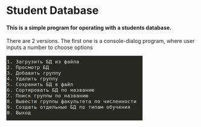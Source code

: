 # Student Database

<h4>This is a simple program for operating with a students database.</h4>
<p>There are 2 versions.
The first one is a console-dialog program, where user inputs a number to choose options</p>
<img src="/assets/console.png" alt="console-dialog">
